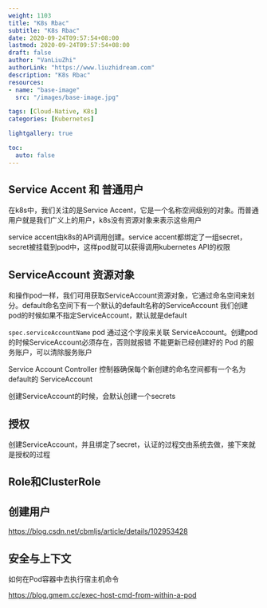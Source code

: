 ```yaml
---
weight: 1103
title: "K8s Rbac"
subtitle: "K8s Rbac"
date: 2020-09-24T09:57:54+08:00
lastmod: 2020-09-24T09:57:54+08:00
draft: false
author: "VanLiuZhi"
authorLink: "https://www.liuzhidream.com"
description: "K8s Rbac"
resources:
- name: "base-image"
  src: "/images/base-image.jpg"

tags: [Cloud-Native, K8s]
categories: [Kubernetes] 

lightgallery: true

toc:
  auto: false
---
```




<!--more-->

## Service Accent 和 普通用户

在k8s中，我们关注的是Service Accent，它是一个名称空间级别的对象。而普通用户就是我们广义上的用户，k8s没有资源对象来表示这些用户

service accent由k8s的API调用创建。service accent都绑定了一组secret，secret被挂载到pod中，这样pod就可以获得调用kubernetes API的权限

## ServiceAccount 资源对象

和操作pod一样，我们可用获取ServiceAccount资源对象，它通过命名空间来划分。default命名空间下有一个默认的default名称的ServiceAccount
我们创建pod的时候如果不指定ServiceAccount，默认就是default

`spec.serviceAccountName` pod 通过这个字段来关联 ServiceAccount。创建pod的时候ServiceAccount必须存在，否则就报错
不能更新已经创建好的 Pod 的服务账户，可以清除服务账户

Service Account Controller 控制器确保每个新创建的命名空间都有一个名为default的 ServiceAccount

创建ServiceAccount的时候，会默认创建一个secrets

## 授权

创建ServiceAccount，并且绑定了secret，认证的过程交由系统去做，接下来就是授权的过程

## Role和ClusterRole

## 创建用户

https://blog.csdn.net/cbmljs/article/details/102953428

## 安全与上下文

如何在Pod容器中去执行宿主机命令

https://blog.gmem.cc/exec-host-cmd-from-within-a-pod